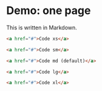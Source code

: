 <!-- .slide: data-state="c-slide-inter" -->

# Demo: one page

This is written in Markdown.

```html
<a href="#">Code xs</a>
```
<!-- .element: class="c-text-xs" -->

```html
<a href="#">Code sm</a>
```
<!-- .element: class="c-text-sm" -->

```html
<a href="#">Code md (default)</a>
```
<!-- .element: class="c-text-md" -->

```html
<a href="#">Code lg</a>
```
<!-- .element: class="c-text-lg" -->

```html
<a href="#">Code xl</a>
```
<!-- .element: class="c-text-xl stretch" -->

